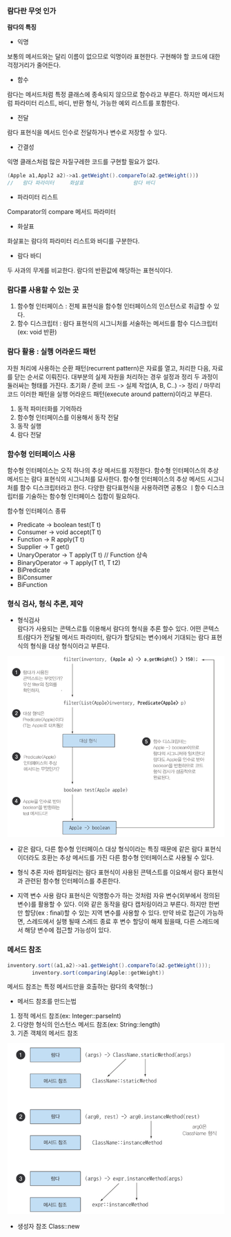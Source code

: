 ### 람다란 무엇 인가

**람다의 특징**

- 익명

보통의 메서드와는 달리 이름이 없으므로 익명이라 표현한다. 구현해야 할 코드에 대한 걱정거리가 줄어든다.

- 함수

람다는 메서드처럼 특정 클래스에 종속되지 않으므로 함수라고 부른다. 하지만 메서드처럼 파라미터 리스트, 바디, 반환 형식, 가능한 예외 리스트를 포함한다.

- 전달

람다 표현식을 메서드 인수로 전달하거나 변수로 저장할 수 있다.

- 간결성

익명 클래스처럼 많은 자질구레한 코드를 구현할 필요가 없다.

```java
(Apple a1,Appl2 a2)->a1.getWeight().compareTo(a2.getWeight()))
//   람다 파라미터     화살표                람다 바디
```

- 파라미터 리스트

Comparator의 compare 메서드 파라미터

- 화살표

화살표는 람다의 파라미터 리스트와 바디를 구분한다.

- 람다 바디

두 사과의 무게를 비교한다. 람다의 반환값에 해당하는 표현식이다.

### 람다를 사용할 수 있는 곳

1. 함수형 인터페이스 : 전체 표현식을 함수형 인터페이스의 인스턴스로 취급할 수 있다.
2. 함수 디스크립터 : 람다 표현식의 시그니처를 서술하는 메서드를 함수 디스크립터(ex: void 반환)

### 람다 활용 : 실행 어라운드 패턴

자원 처리에 사용하는 순환 패턴(recurrent pattern)은 자료를 열고, 처리한 다음, 자료를 닫는 순서로 이뤄진다. 대부분의 실제 자원을 처리하는 경우 설정과 정리 두 과정이 둘러싸는 형태를 가진다.
초기화 / 준비 코드 -> 실제 작업(A, B, C..) -> 정리 / 마무리 코드 이러한 패턴을 실행 어라운드 패턴(execute around pattern)이라고 부른다.

[//]: # (TODO:실제로 구현해보기)

1. 동적 파미터화를 기억하라
2. 함수형 인터페이스를 이용해서 동작 전달
3. 동작 실행
4. 람다 전달

### 함수형 인터페이스 사용

함수형 인터페이스는 오직 하나의 추상 메서드를 지정한다. 함수형 인터페이스의 추상 메서드는 람다 표현식의 시그니처를 묘사한다. 함수형 인터페이스의 추상 메서드 시그니처를 함수 디스크립터라고 한다. 다양한 람다표현식을
사용하려면 공통으 ㅣ함수 디스크립터를 기술하는 함수형 인터페이스 집합이 필요하다.

함수형 인터페이스 종류

- Predicate -> boolean test(T t)
- Consumer -> void accept(T t)
- Function -> R apply(T t)
- Supplier -> T get()
- UnaryOperator -> T apply(T t) // Function 상속
- BinaryOperator -> T apply(T t1, T t2)
- BiPredicate
- BiConsumer
- BiFunction

### 형식 검사, 형식 추론, 제약

- 형식검사  
  람다가 사용되는 콘텍스르틀 이용해서 람다의 형식을 추론 할수 있다. 어떤 콘텍스트(람다가 전달될 메서드 파라미터, 람다가 할당되는 변수)에서 기대되는 람다 표현식의 형식을 대상 형식이라고 부른다.

![형식검사](../img/ch03-01-형식검사.png)

- 같은 람다, 다른 함수형 인터페이스 대상 형식이라는 특징 때문에 같은 람다 표현식이더라도 호환는 추상 메서드를 가진 다른 함수형 인터페이스로 사용될 수 있다.

- 형식 추론 자바 컴파일러는 람다 표현식이 사용된 콘텍스트를 이요해서 람다 표현식과 관련된 함수형 인터페이스를 추론한다.

- 지역 변수 사용 람다 표현식은 익명함수가 하는 것처럼 자유 변수(외부에서 정의된 변수)를 활용할 수 있다. 이와 같은 동작을 람다 캡처링이라고 부른다. 하지만 한번만 할당(ex : final)할 수 있는 지역
  변수를 사용할 수 있다. 만약 바로 접근이 가능하면, 스레드에서 실행 될때 스레드 종료 후 변수 할당이 해제 됬을때, 다른 스레드에서 해당 변수에 접근할 가능성이 있다.

### 메서드 참조

```java
inventory.sort((a1,a2)->a1.getWeight().compareTo(a2.getWeight()));
        inventory.sort(comparing(Apple::getWeight))
```

메서드 참조는 특정 메서드만을 호출하는 람다의 축약형(::)

- 메서드 참조를 만드는법

1. 정적 메서드 참조(ex: Integer::parseInt)
2. 다양한 형식의 인스턴스 메서드 참조(ex: String::length)
3. 기존 객체의 메서드 참조

![메서드참조](../img/ch03-02-메서드참조.png)

- 생성자 참조
  Class::new